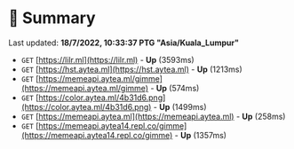 # 📖 Summary
Last updated: **18/7/2022, 10:33:37 PTG "Asia/Kuala_Lumpur"**

- `GET` [https://lilr.ml](https://lilr.ml) - **Up** (3593ms)
- `GET` [https://hst.aytea.ml](https://hst.aytea.ml) - **Up** (1213ms)
- `GET` [https://memeapi.aytea.ml/gimme](https://memeapi.aytea.ml/gimme) - **Up** (574ms)
- `GET` [https://color.aytea.ml/4b31d6.png](https://color.aytea.ml/4b31d6.png) - **Up** (1499ms)
- `GET` [https://memeapi.aytea.ml](https://memeapi.aytea.ml) - **Up** (258ms)
- `GET` [https://memeapi.aytea14.repl.co/gimme](https://memeapi.aytea14.repl.co/gimme) - **Up** (1357ms)
